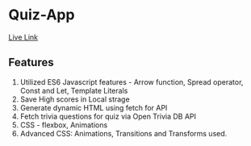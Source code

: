 # Quiz-App
[Live Link](https://fierce-tor-18479.herokuapp.com/)
## Features
1. Utilized ES6 Javascript features - Arrow function, Spread operator, Const and Let, Template Literals
2. Save High scores in Local strage
3. Generate dynamic HTML using fetch for API
4. Fetch trivia questions for quiz via Open Trivia DB API
5. CSS - flexbox, Animations
6. Advanced CSS: Animations, Transitions and Transforms used.
